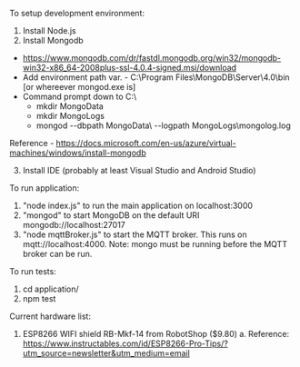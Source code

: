To setup development environment:
1. Install Node.js
2. Install Mongodb
- https://www.mongodb.com/dr/fastdl.mongodb.org/win32/mongodb-win32-x86_64-2008plus-ssl-4.0.4-signed.msi/download
- Add environment path var. - C:\Program Files\MongoDB\Server\4.0\bin [or whereever mongod.exe is]
- Command prompt down to C:\
	- mkdir MongoData
	- mkdir MongoLogs
	- mongod --dbpath MongoData\ --logpath MongoLogs\mongolog.log

Reference - https://docs.microsoft.com/en-us/azure/virtual-machines/windows/install-mongodb

3. Install IDE (probably at least Visual Studio and Android Studio)

To run application:
1. "node index.js" to run the main application on localhost:3000
2. "mongod" to start MongoDB on the default URI mongodb://localhost:27017
3. "node mqttBroker.js" to start the MQTT broker. This runs on mqtt://localhost:4000. Note: mongo must be running before the MQTT broker can be run.

To run tests:
1. cd application/
2. npm test 

Current hardware list:
1. ESP8266 WIFI shield RB-Mkf-14 from RobotShop ($9.80)
    a. Reference: https://www.instructables.com/id/ESP8266-Pro-Tips/?utm_source=newsletter&utm_medium=email


